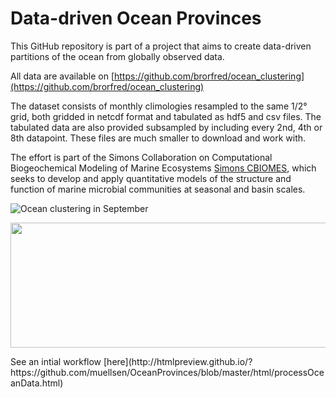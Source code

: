 # Data-driven Ocean Provinces

This GitHub repository is part of a project that aims to create data-driven partitions of the ocean from globally observed
data. 

All data are available on [https://github.com/brorfred/ocean_clustering](https://github.com/brorfred/ocean_clustering)

The dataset consists of monthly climologies resampled to the same 1/2° grid, both gridded in netcdf format and tabulated as hdf5 and csv files. The tabulated data are also provided subsampled by including every 2nd, 4th or 8th datapoint. These files are much smaller to download and work with.

The effort is part of the Simons Collaboration on Computational Biogeochemical Modeling of Marine Ecosystems [Simons CBIOMES](https://www.cbiomes.org), which seeks to develop and apply quantitative models of the structure and function of marine microbial communities at seasonal and basin scales.

![Ocean clustering in September](https://github.com/muellsen/OceanProvinces/blob/master/html/processOceanData_70.png)
<p align="center">
  <img width="600" height="200" src="https://github.com/muellsen/OceanProvinces/blob/master/html/processOceanData_70.png">
</p>
See an intial workflow [here](http://htmlpreview.github.io/?https://github.com/muellsen/OceanProvinces/blob/master/html/processOceanData.html)
